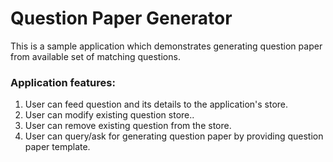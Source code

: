 # Question Paper Generator


This is a sample application which demonstrates generating question paper from available set of matching questions.


### Application features:

1. User can feed question and its details to the application's store.
2. User can modify existing question store..
3. User can remove existing question from the store. 
4. User can query/ask for generating question paper by providing question paper template.

